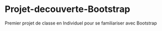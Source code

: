 # Projet-decouverte-Bootstrap
Premier projet de classe en Individuel pour se familiariser avec Bootstrap

